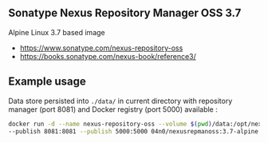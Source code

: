 ## Sonatype Nexus Repository Manager OSS 3.7

Alpine Linux 3.7 based image

*   https://www.sonatype.com/nexus-repository-oss
*   https://books.sonatype.com/nexus-book/reference3/

## Example usage

Data store persisted into ```./data/``` in current directory with repository manager (port 8081) and Docker registry (port 5000) available :

```bash
docker run -d --name nexus-repository-oss --volume $(pwd)/data:/opt/nexus-data \
--publish 8081:8081 --publish 5000:5000 04n0/nexusrepmanoss:3.7-alpine
```
